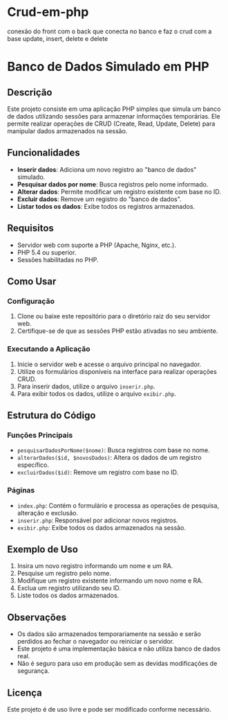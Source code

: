 # Crud-em-php
conexão do front com o back que conecta no banco e faz o crud com a base update, insert, delete e delete
# Banco de Dados Simulado em PHP

## Descrição
Este projeto consiste em uma aplicação PHP simples que simula um banco de dados utilizando sessões para armazenar informações temporárias. Ele permite realizar operações de CRUD (Create, Read, Update, Delete) para manipular dados armazenados na sessão.

## Funcionalidades
- **Inserir dados**: Adiciona um novo registro ao "banco de dados" simulado.
- **Pesquisar dados por nome**: Busca registros pelo nome informado.
- **Alterar dados**: Permite modificar um registro existente com base no ID.
- **Excluir dados**: Remove um registro do "banco de dados".
- **Listar todos os dados**: Exibe todos os registros armazenados.

## Requisitos
- Servidor web com suporte a PHP (Apache, Nginx, etc.).
- PHP 5.4 ou superior.
- Sessões habilitadas no PHP.

## Como Usar
### Configuração
1. Clone ou baixe este repositório para o diretório raiz do seu servidor web.
2. Certifique-se de que as sessões PHP estão ativadas no seu ambiente.

### Executando a Aplicação
1. Inicie o servidor web e acesse o arquivo principal no navegador.
2. Utilize os formulários disponíveis na interface para realizar operações CRUD.
3. Para inserir dados, utilize o arquivo `inserir.php`.
4. Para exibir todos os dados, utilize o arquivo `exibir.php`.

## Estrutura do Código
### Funções Principais
- `pesquisarDadosPorNome($nome)`: Busca registros com base no nome.
- `alterarDados($id, $novosDados)`: Altera os dados de um registro específico.
- `excluirDados($id)`: Remove um registro com base no ID.

### Páginas
- `index.php`: Contém o formulário e processa as operações de pesquisa, alteração e exclusão.
- `inserir.php`: Responsável por adicionar novos registros.
- `exibir.php`: Exibe todos os dados armazenados na sessão.

## Exemplo de Uso
1. Insira um novo registro informando um nome e um RA.
2. Pesquise um registro pelo nome.
3. Modifique um registro existente informando um novo nome e RA.
4. Exclua um registro utilizando seu ID.
5. Liste todos os dados armazenados.

## Observações
- Os dados são armazenados temporariamente na sessão e serão perdidos ao fechar o navegador ou reiniciar o servidor.
- Este projeto é uma implementação básica e não utiliza banco de dados real.
- Não é seguro para uso em produção sem as devidas modificações de segurança.

## Licença
Este projeto é de uso livre e pode ser modificado conforme necessário.

